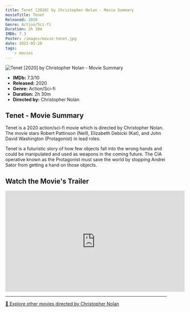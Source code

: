 ```yaml
---
title: Tenet [2020] by Christopher Nolan - Movie Summary
movieTitle: Tenet
Released: 2020
Genre: Action/Sci-fi
Duration: 2h 30m
IMDb: 7.3
Poster: /images/movie-tenet.jpg
date: 2022-05-20
tags:
    - movies
---
```


![Tenet [2020] by Christopher Nolan - Movie Summary](/images/movie-tenet.jpg)

- **IMDb:** 7.3/10
- **Released:** 2020
- **Genre:** Action/Sci-fi
- **Duration:** 2h 30m
- **Directed by:** Christopher Nolan

## Tenet - Movie Summary

Tenet is a 2020 action/sci-fi movie which is directed by Christopher Nolan. The movie stars Robert Pattinson (Neil), Elizabeth Debicki (Kat), and John David Washington (Protagonist) in lead roles.

Tenet is a futuristic story of how few objects fall into the wrong hands and could be manipulated and used as weapons in the coming future. The CIA operative known as the Protagonist must save the world by stopping Andrei Sator from getting a hand on those objects.

## Watch the Movie's Trailer

<iframe width="560" height="315" src="https://www.youtube-nocookie.com/embed/LdOM0x0XDMo" title="YouTube video player" frameborder="0" allow="accelerometer; autoplay; clipboard-write; encrypted-media; gyroscope; picture-in-picture" allowfullscreen></iframe>

---

[🍿 Explore other movies directed by Christopher Nolan](/)